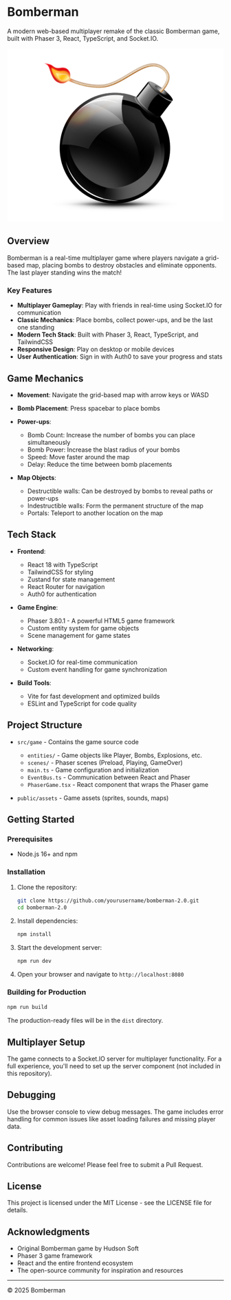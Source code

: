 # Bomberman

A modern web-based multiplayer remake of the classic Bomberman game, built with Phaser 3, React, TypeScript, and Socket.IO.

![Bomberman Logo](public/assets/bomb_logo.png)

## Overview

Bomberman is a real-time multiplayer game where players navigate a grid-based map, placing bombs to destroy obstacles and eliminate opponents. The last player standing wins the match!

### Key Features

-   **Multiplayer Gameplay**: Play with friends in real-time using Socket.IO for communication
-   **Classic Mechanics**: Place bombs, collect power-ups, and be the last one standing
-   **Modern Tech Stack**: Built with Phaser 3, React, TypeScript, and TailwindCSS
-   **Responsive Design**: Play on desktop or mobile devices
-   **User Authentication**: Sign in with Auth0 to save your progress and stats

## Game Mechanics

-   **Movement**: Navigate the grid-based map with arrow keys or WASD
-   **Bomb Placement**: Press spacebar to place bombs
-   **Power-ups**:

    -   Bomb Count: Increase the number of bombs you can place simultaneously
    -   Bomb Power: Increase the blast radius of your bombs
    -   Speed: Move faster around the map
    -   Delay: Reduce the time between bomb placements

-   **Map Objects**:
    -   Destructible walls: Can be destroyed by bombs to reveal paths or power-ups
    -   Indestructible walls: Form the permanent structure of the map
    -   Portals: Teleport to another location on the map

## Tech Stack

-   **Frontend**:

    -   React 18 with TypeScript
    -   TailwindCSS for styling
    -   Zustand for state management
    -   React Router for navigation
    -   Auth0 for authentication

-   **Game Engine**:

    -   Phaser 3.80.1 - A powerful HTML5 game framework
    -   Custom entity system for game objects
    -   Scene management for game states

-   **Networking**:

    -   Socket.IO for real-time communication
    -   Custom event handling for game synchronization

-   **Build Tools**:
    -   Vite for fast development and optimized builds
    -   ESLint and TypeScript for code quality

## Project Structure

-   `src/game` - Contains the game source code

    -   `entities/` - Game objects like Player, Bombs, Explosions, etc.
    -   `scenes/` - Phaser scenes (Preload, Playing, GameOver)
    -   `main.ts` - Game configuration and initialization
    -   `EventBus.ts` - Communication between React and Phaser
    -   `PhaserGame.tsx` - React component that wraps the Phaser game

-   `public/assets` - Game assets (sprites, sounds, maps)

## Getting Started

### Prerequisites

-   Node.js 16+ and npm

### Installation

1. Clone the repository:

    ```bash
    git clone https://github.com/yourusername/bomberman-2.0.git
    cd bomberman-2.0
    ```

2. Install dependencies:

    ```bash
    npm install
    ```

3. Start the development server:

    ```bash
    npm run dev
    ```

4. Open your browser and navigate to `http://localhost:8080`

### Building for Production

```bash
npm run build
```

The production-ready files will be in the `dist` directory.

## Multiplayer Setup

The game connects to a Socket.IO server for multiplayer functionality. For a full experience, you'll need to set up the server component (not included in this repository).

## Debugging

Use the browser console to view debug messages. The game includes error handling for common issues like asset loading failures and missing player data.

## Contributing

Contributions are welcome! Please feel free to submit a Pull Request.

## License

This project is licensed under the MIT License - see the LICENSE file for details.

## Acknowledgments

-   Original Bomberman game by Hudson Soft
-   Phaser 3 game framework
-   React and the entire frontend ecosystem
-   The open-source community for inspiration and resources

---

© 2025 Bomberman

